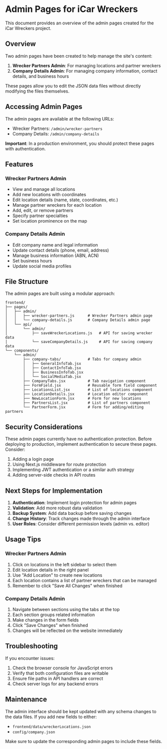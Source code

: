 # Admin Pages for iCar Wreckers

This document provides an overview of the admin pages created for the iCar Wreckers project.

## Overview

Two admin pages have been created to help manage the site's content:

1. **Wrecker Partners Admin**: For managing locations and partner wreckers
2. **Company Details Admin**: For managing company information, contact details, and business hours

These pages allow you to edit the JSON data files without directly modifying the files themselves.

## Accessing Admin Pages

The admin pages are available at the following URLs:

- Wrecker Partners: `/admin/wrecker-partners`
- Company Details: `/admin/company-details`

**Important**: In a production environment, you should protect these pages with authentication.

## Features

### Wrecker Partners Admin

- View and manage all locations
- Add new locations with coordinates
- Edit location details (name, state, coordinates, etc.)
- Manage partner wreckers for each location
- Add, edit, or remove partners
- Specify partner specialties
- Set location prominence on the map

### Company Details Admin

- Edit company name and legal information
- Update contact details (phone, email, address)
- Manage business information (ABN, ACN)
- Set business hours
- Update social media profiles

## File Structure

The admin pages are built using a modular approach:

```
frontend/
├── pages/
│   ├── admin/
│   │   ├── wrecker-partners.js      # Wrecker Partners admin page
│   │   └── company-details.js       # Company Details admin page
│   └── api/
│       └── admin/
│           ├── saveWreckerLocations.js   # API for saving wrecker data
│           └── saveCompanyDetails.js     # API for saving company data
└── components/
    └── admin/
        ├── company-tabs/            # Tabs for company admin
        │   ├── GeneralInfoTab.jsx
        │   ├── ContactInfoTab.jsx
        │   ├── BusinessInfoTab.jsx
        │   └── SocialMediaTab.jsx
        ├── CompanyTabs.jsx          # Tab navigation component
        ├── FormField.jsx            # Reusable form field component
        ├── LocationsList.jsx        # List of locations component
        ├── LocationDetails.jsx      # Location editor component
        ├── NewLocationForm.jsx      # Form for new locations
        ├── PartnersList.jsx         # List of partners component
        └── PartnerForm.jsx          # Form for adding/editing partners
```

## Security Considerations

These admin pages currently have no authentication protection. Before deploying to production, implement authentication to secure these pages. Consider:

1. Adding a login page
2. Using Next.js middleware for route protection
3. Implementing JWT authentication or a similar auth strategy
4. Adding server-side checks in API routes

## Next Steps for Implementation

1. **Authentication**: Implement login protection for admin pages
2. **Validation**: Add more robust data validation
3. **Backup System**: Add data backup before saving changes
4. **Change History**: Track changes made through the admin interface
5. **User Roles**: Consider different permission levels (admin vs. editor)

## Usage Tips

### Wrecker Partners Admin

1. Click on locations in the left sidebar to select them
2. Edit location details in the right panel
3. Use "Add Location" to create new locations
4. Each location contains a list of partner wreckers that can be managed
5. Remember to click "Save All Changes" when finished

### Company Details Admin

1. Navigate between sections using the tabs at the top
2. Each section groups related information
3. Make changes in the form fields
4. Click "Save Changes" when finished
5. Changes will be reflected on the website immediately

## Troubleshooting

If you encounter issues:

1. Check the browser console for JavaScript errors
2. Verify that both configuration files are writable
3. Ensure file paths in API handlers are correct
4. Check server logs for any backend errors

## Maintenance

The admin interface should be kept updated with any schema changes to the data files. If you add new fields to either:

- `frontend/data/wreckerLocations.json`
- `config/company.json`

Make sure to update the corresponding admin pages to include these fields.
